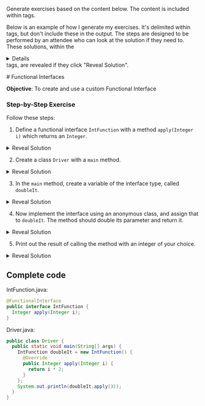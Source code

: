 Generate exercises based on the content below. The content is included within <content></content> tags.

Below is an example of how I generate my exercises.
It's delimited within <exercise></exercise> tags, but don't include these in the output.
The steps are designed to be performed by an attendee who can look at the solution if they need to. These solutions, within the <details></details> tags, are revealed if they click "Reveal Solution".

<exercise>
# Functional Interfaces

__Objective__: To create and use a custom Functional Interface

### Step-by-Step Exercise

Follow these steps:

1. Define a functional interface `IntFunction` with a method `apply(Integer i)` which returns an `Integer`.

<details>
<summary>Reveal Solution</summary>

We'll place this in a file called "IntFunction.java":

```java
@FunctionalInterface
public interface IntFunction {
  Integer apply(Integer i);
}
```
</details>

2. Create a class `Driver` with a `main` method.

<details>
<summary>Reveal Solution</summary>

We'll place this in a file called "Driver.java":

```java
public class Driver {
  public static void main(String[] args) {

  }
}
```
</details>

3. In the `main` method, create a variable of the interface type, called `doubleIt`.

<details>
<summary>Reveal Solution</summary>

```java
public class Driver {
  public static void main(String[] args) {
    IntFunction doubleIt;
  }
}
```
</details>

4. Now implement the interface using an anonymous class, and assign that to `doubleIt`. The method should double its parameter and return it.

<details>
<summary>Reveal Solution</summary>

```java
public class Driver {
  public static void main(String[] args) {
    IntFunction doubleIt = new IntFunction() {
      @Override
      public Integer apply(Integer i) {
        return i * 2;
      }
    };
  }
}
```
</details>

5. Print out the result of calling the method with an integer of your choice.

<details>
<summary>Reveal Solution</summary>

```java
public class Driver {
  public static void main(String[] args) {
    IntFunction doubleIt = new IntFunction() {
      @Override
      public Integer apply(Integer i) {
        return i * 2;
      }
    };
    System.out.println(doubleIt.apply(3));
  }
}
```
</details>

## Complete code

IntFunction.java:

```java
@FunctionalInterface
public interface IntFunction {
  Integer apply(Integer i);
}
```

Driver.java:

```java
public class Driver {
  public static void main(String[] args) {
    IntFunction doubleIt = new IntFunction() {
      @Override
      public Integer apply(Integer i) {
        return i * 2;
      }
    };
    System.out.println(doubleIt.apply(3));
  }
}
```

</exercise>